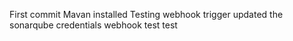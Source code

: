 First commit
Mavan installed
Testing webhook trigger
updated the sonarqube credentials
webhook test
test
